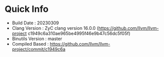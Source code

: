 # Quick Info
* Build Date : 20230309
* Clang Version : ZyC clang version 16.0.0 (https://github.com/llvm/llvm-project c1949c6a310ae965be4995f46e9b47c56dc5f05f)
* Binutils Version : master
* Compiled Based : https://github.com/llvm/llvm-project/commit/c1949c6a

